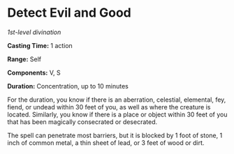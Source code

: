 <title>Detect Evil and Good</title>

# Detect Evil and Good

_1st-level divination_

**Casting Time:** 1 action

**Range:** Self

**Components:** V, S

**Duration:** Concentration, up to 10 minutes

For the duration, you know if there is an
aberration, celestial, elemental, fey, fiend,
or undead within 30 feet of you, as well as
where the creature is located. Similarly, you
know if there is a place or object within 30
feet of you that has been magically
consecrated or desecrated.

The spell can penetrate most barriers, but it
is blocked by 1 foot of stone, 1 inch of
common metal, a thin sheet of lead, or 3 feet
of wood or dirt.

